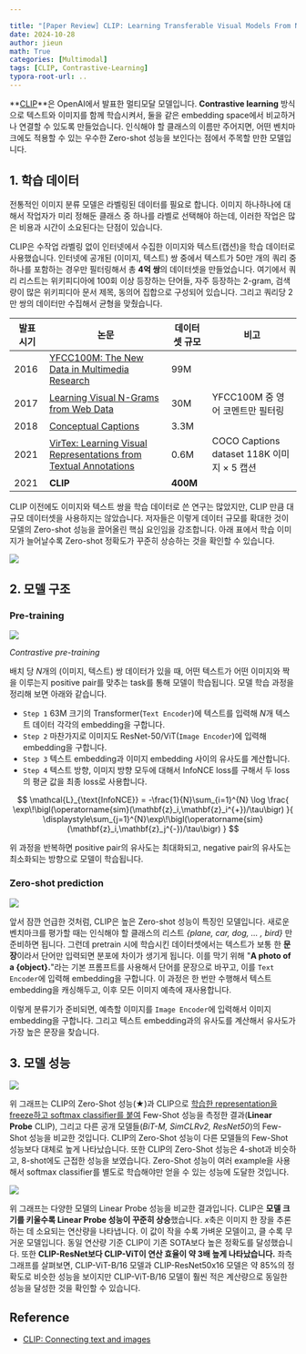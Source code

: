 ```yaml
---

title: "[Paper Review] CLIP: Learning Transferable Visual Models From Natural Language Supervision"
date: 2024-10-28
author: jieun
math: True
categories: [Multimodal]
tags: [CLIP, Contrastive-Learning]
typora-root-url: ..
---
```


**[CLIP](https://arxiv.org/pdf/2103.00020)**은 OpenAI에서 발표한 멀티모달 모델입니다. **Contrastive learning** 방식으로 텍스트와 이미지를 함께 학습시켜서, 둘을 같은 embedding space에서 비교하거나 연결할 수 있도록 만들었습니다. 인식해야 할 클래스의 이름만 주어지면, 어떤 벤치마크에도 적용할 수 있는 우수한 Zero-shot 성능을 보인다는 점에서 주목할 만한 모델입니다.

## 1. 학습 데이터

전통적인 이미지 분류 모델은 라벨링된 데이터를 필요로 합니다. 이미지 하나하나에 대해서 작업자가 미리 정해둔 클래스 중 하나를 라벨로 선택해야 하는데, 이러한 작업은 많은 비용과 시간이 소요된다는 단점이 있습니다.

CLIP은 수작업 라벨링 없이 인터넷에서 수집한 이미지와 텍스트(캡션)을 학습 데이터로 사용했습니다. 인터넷에 공개된 (이미지, 텍스트) 쌍 중에서 텍스트가 50만 개의 쿼리 중 하나를 포함하는 경우만 필터링해서 총 **4억 쌍**의 데이터셋을 만들었습니다. 여기에서 쿼리 리스트는 위키피디아에 100회 이상 등장하는 단어들, 자주 등장하는 2-gram, 검색량이 많은 위키피디아 문서 제목, 동의어 집합으로 구성되어 있습니다. 그리고 쿼리당 2만 쌍의 데이터만 수집해서 균형을 맞췄습니다.

| 발표 시기 | 논문                                                         | 데이터셋 규모 | 비고                                       |
| --------- | ------------------------------------------------------------ | ------------- | ------------------------------------------ |
| 2016      | [YFCC100M: The New Data in Multimedia Research](https://arxiv.org/pdf/1503.01817) | 99M           |                                            |
| 2017      | [Learning Visual N-Grams from Web Data](https://arxiv.org/pdf/1612.09161) | 30M           | YFCC100M 중 영어 코멘트만 필터링           |
| 2018      | [Conceptual Captions](https://aclanthology.org/P18-1238.pdf) | 3.3M          |                                            |
| 2021      | [VirTex: Learning Visual Representations from Textual Annotations](https://arxiv.org/pdf/2006.06666) | 0.6M          | COCO Captions dataset 118K 이미지 × 5 캡션 |
| 2021      | **CLIP**                                                     | **400M**      |                                            |

CLIP 이전에도 이미지와 텍스트 쌍을 학습 데이터로 쓴 연구는 많았지만, CLIP 만큼 대규모 데이터셋을 사용하지는 않았습니다. 저자들은 이렇게 데이터 규모를 확대한 것이 모델의 Zero-shot 성능을 끌어올린 핵심 요인임을 강조합니다. 아래 표에서 학습 이미지가 늘어날수록 Zero-shot 정확도가 꾸준히 상승하는 것을 확인할 수 있습니다.

![](/assets/img/diffusion/clip_dataset.png)

## 2. 모델 구조

### Pre-training

![](/assets/img/diffusion/clip_pretrain.png)

_Contrastive pre-training_

배치 당 $N$개의 (이미지, 텍스트) 쌍 데이터가 있을 때, 어떤 텍스트가 어떤 이미지와 짝을 이루는지 positive pair를 맞추는 task를 통해 모델이 학습됩니다. 모델 학습 과정을 정리해 보면 아래와 같습니다.

- `Step 1` 63M 크기의 Transformer(`Text Encoder`)에 텍스트를 입력해 $N$개 텍스트 데이터 각각의 embedding을 구합니다.
- `Step 2` 마찬가지로 이미지도 ResNet-50/ViT(`Image Encoder`)에 입력해 embedding을 구합니다.
- `Step 3` 텍스트 embedding과 이미지 embedding 사이의 유사도를 계산합니다.
- `Step 4` 텍스트 방향, 이미지 방향 모두에 대해서 InfoNCE loss를 구해서 두 loss의 평균 값을 최종 loss로 사용합니다.

$$
\mathcal{L}_{\text{InfoNCE}}
= -\frac{1}{N}\sum_{i=1}^{N}
\log
\frac{
  \exp\!\bigl(\operatorname{sim}(\mathbf{z}_i,\mathbf{z}_i^{+})/\tau\bigr)
}{
  \displaystyle\sum_{j=1}^{N}\exp\!\bigl(\operatorname{sim}(\mathbf{z}_i,\mathbf{z}_j^{-})/\tau\bigr)
}
$$

위 과정을 반복하면 positive pair의 유사도는 최대화되고, negative pair의 유사도는 최소화되는 방향으로 모델이 학습됩니다. 

### Zero-shot prediction

![](/assets/img/diffusion/clip_zeroshot.png)

앞서 잠깐 언급한 것처럼, CLIP은 높은 Zero-shot 성능이 특징인 모델입니다. 새로운 벤치마크를 평가할 때는 인식해야 할 클래스의 리스트 *{plane, car, dog, ... , bird}* 만 준비하면 됩니다. 그런데 pretrain 시에 학습시킨 데이터셋에서는 텍스트가 보통 한 **문장**이라서 단어만 입력되면 분포에 차이가 생기게 됩니다. 이를 막기 위해 "**A photo of a {object}.**"라는 기본 프롬프트를 사용해서 단어를 문장으로 바꾸고, 이를 `Text Encoder`에 입력해 embedding을 구합니다. 이 과정은 한 번만 수행해서 텍스트 embedding을 캐싱해두고, 이후 모든 이미지 예측에 재사용합니다.

이렇게 분류기가 준비되면, 예측할 이미지를 `Image Encoder`에 입력해서 이미지 embedding을 구합니다. 그리고 텍스트 embedding과의 유사도를 계산해서 유사도가 가장 높은 문장을 찾습니다.

## 3. 모델 성능

![](/assets/img/diffusion/clip_performance1.png)

위 그래프는 CLIP의 Zero-Shot 성능(★)과 CLIP으로 <u>학습한 representation을 freeze하고 softmax classifier를 붙여</u> Few-Shot 성능을 측정한 결과(**Linear Probe** CLIP), 그리고 다른 공개 모델들(*BiT-M, SimCLRv2, ResNet50*)의 Few-Shot 성능을 비교한 것입니다. CLIP의 Zero-Shot 성능이 다른 모델들의 Few-Shot 성능보다 대체로 높게 나타났습니다. 또한 CLIP의 Zero-Shot 성능은 4-shot과 비슷하고, 8-shot에도 근접한 성능을 보였습니다. Zero-Shot 성능이 여러 example을 사용해서 softmax classifier를 별도로 학습해야만 얻을 수 있는 성능에 도달한 것입니다.

![](/assets/img/diffusion/clip_performance2.png)

위 그래프는 다양한 모델의 Linear Probe 성능을 비교한 결과입니다. CLIP은 **모델 크기를 키울수록 Linear Probe 성능이 꾸준히 상승**했습니다. $x$축은 이미지 한 장을 추론하는 데 소요되는 연산량을 나타냅니다. 이 값이 작을 수록 가벼운 모델이고, 클 수록 무거운 모델입니다. 동일 연산량 기준 CLIP이 기존 SOTA보다 높은 정확도를 달성했습니다. 또한 **CLIP-ResNet보다 CLIP-ViT이 연산 효율이 약 3배 높게 나타났습니다.** 좌측 그래프를 살펴보면, CLIP-ViT-B/16 모델과 CLIP-ResNet50x16 모델은 약 85%의 정확도로 비슷한 성능을 보이지만 CLIP-ViT-B/16 모델이 훨씬 적은 계산량으로 동일한 성능을 달성한 것을 확인할 수 있습니다.

## Reference

- [CLIP: Connecting text and images](https://openai.com/index/clip/)
